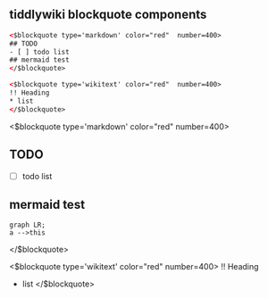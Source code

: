 <!-- plugin template readme -->

## tiddlywiki blockquote components

```html
<$blockquote type='markdown' color="red"  number=400>
## TODO
- [ ] todo list
## mermaid test
</$blockquote>

<$blockquote type='wikitext' color="red"  number=400>
!! Heading
* list
</$blockquote>
```

<$blockquote type='markdown' color="red"  number=400>
## TODO
- [ ] todo list
## mermaid test
```mermaid
graph LR;
a -->this
```
</$blockquote>

<$blockquote type='wikitext' color="red"  number=400>
!! Heading
* list
</$blockquote>